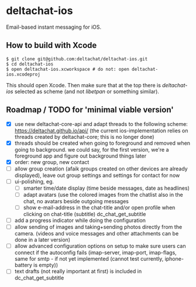 # deltachat-ios

Email-based instant messaging for iOS.

## How to build with Xcode

    $ git clone git@github.com:deltachat/deltachat-ios.git
    $ cd deltachat-ios
    $ open deltachat-ios.xcworkspace # do not: open deltachat-ios.xcodeproj
    
This should open Xcode. Then make sure that at the top there is *deltachat-ios* selected as scheme (and not *libetpan* or something similar).

## Roadmap / TODO for 'minimal viable version'

- [X] use new deltachat-core-api and
 adapt threads to the following scheme:
 https://deltachat.github.io/api/
 (the current ios-implementation relies on
 threads created by deltachat-core; this is no longer done)
- [X] threads should be created when going to foreground
 and removed when going to background.
 we could say, for the first version, we're a foreground app
 and figure out background things later
- [X] order: new group, new contact
- [ ] allow group creation
      (afaik groups created on other devices are
      already displayed), leave out group settings
       and settings for contact for now
- [ ] ui-polishing, eg.
  - [ ] smarter time/date display
    (time beside messages, date as headlines)
  - [ ] adapt avatars (use the colored images from the chatlist
    also in the chat, no avatars beside outgoing messages
  - [ ] show e-mail-address in the chat-title and/or open profile
    when clicking on chat-title
    (subtitle) dc_chat_get_subtitle
- [ ] add a progress indicator while doing the configuration
- [ ] allow sending of images
      and taking+sending photos directly from the camera.
      (videos and voice messages
      and other attachments can be done in a later version)
- [ ] allow advanced configuration options on setup
      to make sure users can connect if the autoconfig fails
      (imap-server, imap-port, imap-flags, same for smtp -
      if not yet implemented
      (cannot test currently, iphone-battery is empty))
- [ ] text drafts (not really important at first)
      is included in dc_chat_get_subtitle
